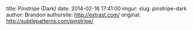 title:  Pinstripe (Dark)
date:   2014-02-16 17:41:00
imgur:
slug: pinstripe-dark
author: Brandon
authorsite: http://extrast.com/
original: http://subtlepatterns.com/pinstripe/
